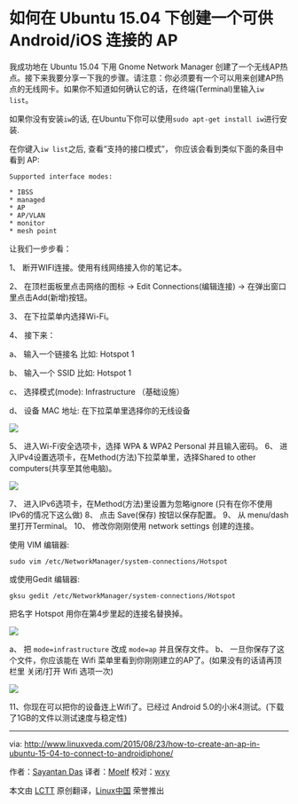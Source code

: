如何在 Ubuntu 15.04 下创建一个可供 Android/iOS 连接的 AP
================================================================================
我成功地在 Ubuntu 15.04 下用 Gnome Network Manager 创建了一个无线AP热点。接下来我要分享一下我的步骤。请注意：你必须要有一个可以用来创建AP热点的无线网卡。如果你不知道如何确认它的话，在终端(Terminal)里输入`iw list`。

如果你没有安装`iw`的话, 在Ubuntu下你可以使用`sudo apt-get install iw`进行安装.

在你键入`iw list`之后, 查看“支持的接口模式”， 你应该会看到类似下面的条目中看到 AP:

	Supported interface modes:

	* IBSS
	* managed
	* AP
	* AP/VLAN
	* monitor
	* mesh point

让我们一步步看：

1、 断开WIFI连接。使用有线网络接入你的笔记本。

2、 在顶栏面板里点击网络的图标 -> Edit Connections(编辑连接) -> 在弹出窗口里点击Add(新增)按钮。

3、 在下拉菜单内选择Wi-Fi。

4、 接下来：

a、 输入一个链接名 比如: Hotspot 1

b、 输入一个 SSID 比如: Hotspot 1

c、 选择模式(mode): Infrastructure （基础设施）

d、 设备 MAC 地址: 在下拉菜单里选择你的无线设备

![](http://i2.wp.com/www.linuxveda.com/wp-content/uploads/2015/08/ubuntu-ap-gnome1.jpg)

5、 进入Wi-Fi安全选项卡，选择 WPA & WPA2 Personal 并且输入密码。
6、 进入IPv4设置选项卡，在Method(方法)下拉菜单里，选择Shared to other computers(共享至其他电脑)。

![](http://i1.wp.com/www.linuxveda.com/wp-content/uploads/2015/08/ubuntu-ap-gnome4.jpg)

7、 进入IPv6选项卡，在Method(方法)里设置为忽略ignore (只有在你不使用IPv6的情况下这么做)
8、 点击 Save(保存) 按钮以保存配置。
9、 从 menu/dash 里打开Terminal。
10、 修改你刚刚使用 network settings 创建的连接。

使用 VIM 编辑器:

    sudo vim /etc/NetworkManager/system-connections/Hotspot

或使用Gedit 编辑器:

    gksu gedit /etc/NetworkManager/system-connections/Hotspot

把名字 Hotspot 用你在第4步里起的连接名替换掉。

![](http://i2.wp.com/www.linuxveda.com/wp-content/uploads/2015/08/ubuntu-ap-gnome2.jpg?resize=640%2C402)

a、 把 `mode=infrastructure` 改成 `mode=ap` 并且保存文件。
b、 一旦你保存了这个文件，你应该能在 Wifi 菜单里看到你刚刚建立的AP了。(如果没有的话请再顶栏里 关闭/打开 Wifi 选项一次)

![](http://i1.wp.com/www.linuxveda.com/wp-content/uploads/2015/08/ubuntu-ap-gnome3.jpg?resize=290%2C375)

11、你现在可以把你的设备连上Wifi了。已经过 Android 5.0的小米4测试。(下载了1GB的文件以测试速度与稳定性)

--------------------------------------------------------------------------------

via: http://www.linuxveda.com/2015/08/23/how-to-create-an-ap-in-ubuntu-15-04-to-connect-to-androidiphone/

作者：[Sayantan Das][a]
译者：[Moelf](https://github.com/Moelf)
校对：[wxy](https://github.com/wxy)

本文由 [LCTT](https://github.com/LCTT/TranslateProject) 原创翻译，[Linux中国](https://linux.cn/) 荣誉推出

[a]:http://www.linuxveda.com/author/sayantan_das/
